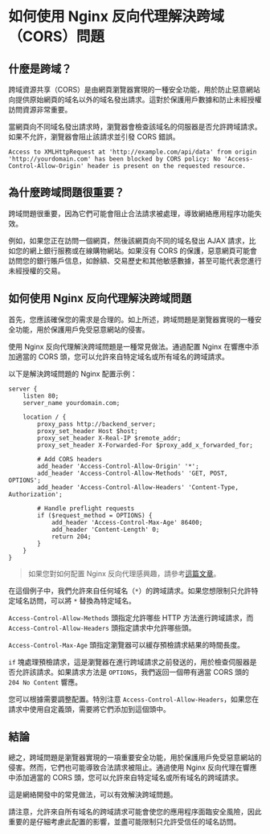 # 如何使用 Nginx 反向代理解決跨域（CORS）問題

## 什麼是跨域？

跨域資源共享（CORS）是由網頁瀏覽器實現的一種安全功能，用於防止惡意網站向提供原始網頁的域名以外的域名發出請求。這對於保護用戶數據和防止未經授權訪問資源非常重要。

當網頁向不同域名發出請求時，瀏覽器會檢查該域名的伺服器是否允許跨域請求。如果不允許，瀏覽器會阻止該請求並引發 CORS 錯誤。

```
Access to XMLHttpRequest at 'http://example.com/api/data' from origin 'http://yourdomain.com' has been blocked by CORS policy: No 'Access-Control-Allow-Origin' header is present on the requested resource.
```

## 為什麼跨域問題很重要？

跨域問題很重要，因為它們可能會阻止合法請求被處理，導致網絡應用程序功能失效。

例如，如果您正在訪問一個網頁，然後該網頁向不同的域名發出 AJAX 請求，比如您的網上銀行服務或在線購物網站。如果沒有 CORS 的保護，惡意網頁可能會訪問您的銀行賬戶信息，如餘額、交易歷史和其他敏感數據，甚至可能代表您進行未經授權的交易。

## 如何使用 Nginx 反向代理解決跨域問題

首先，您應該確保您的需求是合理的。如上所述，跨域問題是瀏覽器實現的一種安全功能，用於保護用戶免受惡意網站的侵害。

使用 Nginx 反向代理解決跨域問題是一種常見做法。通過配置 Nginx 在響應中添加適當的 CORS 頭，您可以允許來自特定域名或所有域名的跨域請求。

以下是解決跨域問題的 Nginx 配置示例：

```nginx
server {
    listen 80;
    server_name yourdomain.com;

    location / {
        proxy_pass http://backend_server;
        proxy_set_header Host $host;
        proxy_set_header X-Real-IP $remote_addr;
        proxy_set_header X-Forwarded-For $proxy_add_x_forwarded_for;

        # Add CORS headers
        add_header 'Access-Control-Allow-Origin' '*';
        add_header 'Access-Control-Allow-Methods' 'GET, POST, OPTIONS';
        add_header 'Access-Control-Allow-Headers' 'Content-Type, Authorization';

        # Handle preflight requests
        if ($request_method = OPTIONS) {
            add_header 'Access-Control-Max-Age' 86400;
            add_header 'Content-Length' 0;
            return 204;
        }
    }
}
```

> 如果您對如何配置 Nginx 反向代理感興趣，請參考[這篇文章](/en/nginx/nginx-reverse-proxy-nodejs.html)。

在這個例子中，我們允許來自任何域名（`*`）的跨域請求。如果您想限制只允許特定域名訪問，可以將 `*` 替換為特定域名。

`Access-Control-Allow-Methods` 頭指定允許哪些 HTTP 方法進行跨域請求，而 `Access-Control-Allow-Headers` 頭指定請求中允許哪些頭。

`Access-Control-Max-Age` 頭指定瀏覽器可以緩存預檢請求結果的時間長度。

`if` 塊處理預檢請求，這是瀏覽器在進行跨域請求之前發送的，用於檢查伺服器是否允許該請求。如果請求方法是 `OPTIONS`，我們返回一個帶有適當 CORS 頭的 `204 No Content` 響應。

您可以根據需要調整配置。特別注意 `Access-Control-Allow-Headers`，如果您在請求中使用自定義頭，需要將它們添加到這個頭中。

## 結論

總之，跨域問題是瀏覽器實現的一項重要安全功能，用於保護用戶免受惡意網站的侵害。然而，它們也可能導致合法請求被阻止。通過使用 Nginx 反向代理在響應中添加適當的 CORS 頭，您可以允許來自特定域名或所有域名的跨域請求。

這是網絡開發中的常見做法，可以有效解決跨域問題。

請注意，允許來自所有域名的跨域請求可能會使您的應用程序面臨安全風險，因此重要的是仔細考慮此配置的影響，並盡可能限制只允許受信任的域名訪問。